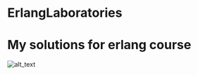 # ErlangLaboratories

# My solutions for erlang course

![alt_text](https://raw.githubusercontent.com/jakubowiczish/Erlang/master/Erlang-the-Movie.jpg?token=AccQPTMThX2dyWtuE9OI62dJBLp3nk_0ks5csnYGwA%3D%3D)
